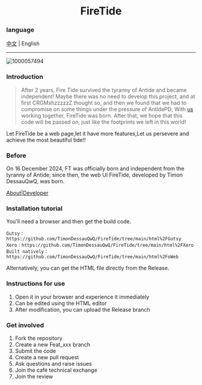 <h1 align="center">FireTide</h1>

### language

[中文](./README.md) | English

----
![1000057494](https://github.com/user-attachments/assets/71014958-eaf4-4b67-ba99-f6cc97134858)

### Introduction

> After 2 years, Fire Tide survived the tyranny of Antide and became independent! Maybe there was no need to develop this project, and at first CRGMxhzzzzzZ thought so, and then we found that we had to compromise on some things under the pressure of AntidePD; With [us](./other/v1_papertest_h1.md) working together, FireTide was born. After that, we hope that this code will be passed on, just like the footprints we left in this world!

Let FireTide be a web page,let it have more features,Let us persevere and achieve the most beautiful tide!!

### Before

On 16 December 2024, FT was officially born and independent from the tyranny of Antide; since then, the web UI FireTide, developed by Timon DessauQwQ, was born.

[About](./other/About.en.md)|[Developer](./开发人员名单.md)

### Installation tutorial

You'll need a browser and then get the build code.

    Gutsy：https://github.com/TimonDessauQwQ/FireTide/tree/main/html%2FGutsy
    Xero：https://github.com/TimonDessauQwQ/FireTide/tree/main/html%2FXero
    Built natively：https://github.com/TimonDessauQwQ/FireTide/tree/main/html%2FoWeb

Alternatively, you can get the HTML file directly from the Release.

### Instructions for use

1. Open it in your browser and experience it immediately
2. Can be edited using the HTML editor
3. After modification, you can upload the Release branch

### Get involved

1. Fork the repository
2. Create a new Feat_xxx branch
3. Submit the code
4. Create a new pull request
5. Ask questions and raise issues
6. Join the café technical exchange
7. Join the review

